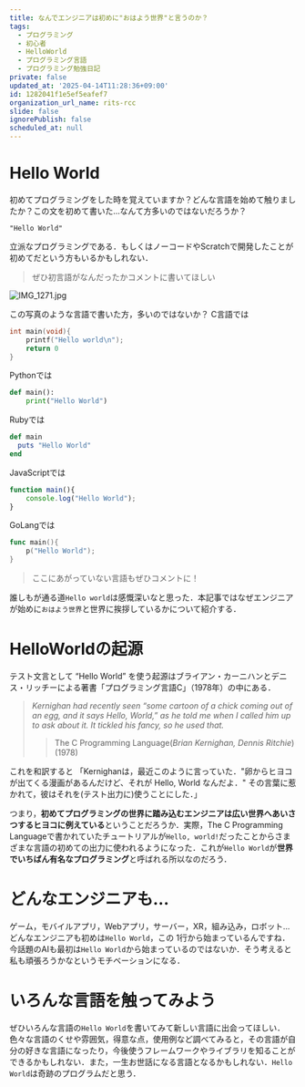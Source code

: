 ```yaml
---
title: なんでエンジニアは初めに"おはよう世界"と言うのか？
tags:
  - プログラミング
  - 初心者
  - HelloWorld
  - プログラミング言語
  - プログラミング勉強日記
private: false
updated_at: '2025-04-14T11:28:36+09:00'
id: 1282041f1e5ef5eafef7
organization_url_name: rits-rcc
slide: false
ignorePublish: false
scheduled_at: null
---
```

# Hello World
初めてプログラミングをした時を覚えていますか？どんな言語を始めて触りましたか？この文を初めて書いた...なんて方多いのではないだろうか？
```
"Hello World"
```
立派なプログラミングである．もしくはノーコードやScratchで開発したことが初めてだという方もいるかもしれない．

> ぜひ初言語がなんだったかコメントに書いてほしい

![IMG_1271.jpg](https://qiita-image-store.s3.ap-northeast-1.amazonaws.com/0/3757442/85969e19-6718-44bd-a097-ff0641859987.jpeg)



この写真のような言語で書いた方，多いのではないか？
C言語では
```c
int main(void){
    printf("Hello world\n");
    return 0
}
```
Pythonでは
```py
def main():
    print("Hello World")
```
Rubyでは
```rb
def main
  puts "Hello World"
end
```
JavaScriptでは
```js
function main(){
    console.log("Hello World");
}
```
GoLangでは
```go
func main(){
    p("Hello World");
}
```

> ここにあがっていない言語もぜひコメントに！

誰しもが通る道`Hello world`は感慨深いなと思った．本記事ではなぜエンジニアが始めに`おはよう世界`と世界に挨拶しているかについて紹介する．

# HelloWorldの起源
テスト文言として “Hello World” を使う起源はブライアン・カーニハンとデニス・リッチーによる著書「プログラミング言語C」（1978年）の中にある．
> *Kernighan had recently seen “some cartoon of a chick coming out of an egg, and it says Hello, World,” as he told me when I called him up to ask about it. It tickled his fancy, so he used that.*
>> The C Programming Language(*Brian Kernighan, Dennis Ritchie*)(1978)

これを和訳すると
「Kernighanは，最近このように言っていた．"卵からヒヨコが出てくる漫画があるんだけど、それが Hello, World なんだよ．" その言葉に惹かれて，彼はそれを(テスト出力に)使うことにした．」

つまり，**初めてプログラミングの世界に踏み込むエンジニアは広い世界へあいさつするヒヨコに例えている**ということだろうか．実際，The C Programming Languageで書かれていたチュートリアルが`Hello, world!`だったことからさまざまな言語の初めての出力に使われるようになった．これが`Hello World`が**世界でいちばん有名なプログラミング**と呼ばれる所以なのだろう．

# どんなエンジニアも...
ゲーム，モバイルアプリ，Webアプリ，サーバー，XR，組み込み，ロボット...どんなエンジニアも初めは`Hello World`，この 1行から始まっているんですね．今話題のAIも最初は`Hello World`から始まっているのではないか．そう考えると私も頑張ろうかなというモチベーションになる．

# いろんな言語を触ってみよう
ぜひいろんな言語の`Hello World`を書いてみて新しい言語に出会ってほしい．色々な言語のくせや雰囲気，得意な点，使用例など調べてみると，その言語が自分の好きな言語になったり，今後使うフレームワークやライブラリを知ることができるかもしれない．また，一生お世話になる言語となるかもしれない．`Hello World`は奇跡のプログラムだと思う．
